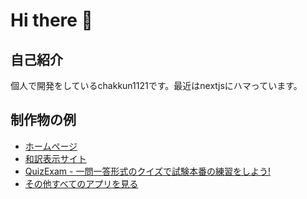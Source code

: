 # Hi there 👋
## 自己紹介
個人で開発をしているchakkun1121です。最近はnextjsにハマっています。

## 制作物の例 
- [ホームページ](https://chakkun1121.github.io/)
- [和訳表示サイト](https://chakkun1121.github.io/view-english)
- [QuizExam - 一問一答形式のクイズで試験本番の練習をしよう!](https://quizexam.vercel.app)
- [その他すべてのアプリを見る](https://chakkun1121.github.io/tools)

